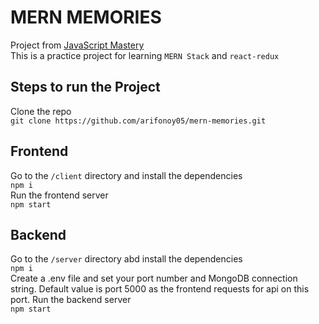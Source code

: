 # MERN MEMORIES
Project from [JavaScript Mastery](https://www.youtube.com/channel/UCmXmlB4-HJytD7wek0Uo97A) <br>
This is a practice project for learning `MERN Stack` and `react-redux`

## Steps to run the Project
Clone the repo <br>
`git clone https://github.com/arifonoy05/mern-memories.git`<br>
## Frontend
Go to the `/client` directory and install the dependencies <br>
`npm i` <br>
Run the frontend server <br>
`npm start` <br>

## Backend
Go to the `/server` directory abd install the dependencies <br>
`npm i` <br>
Create a .env file and set your port number and MongoDB connection string. Default value is port 5000 as the frontend requests for api on this port.
Run the backend server <br>
`npm start`
